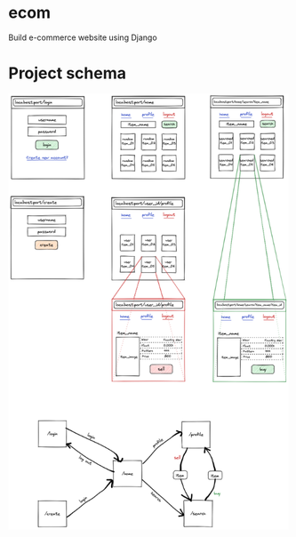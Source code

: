 # ecom
Build e-commerce website using Django

# Project schema
<p align="center">
  <img src="https://github.com/m4tice/ecom/blob/main/assets/store_schema.png">
</p>
